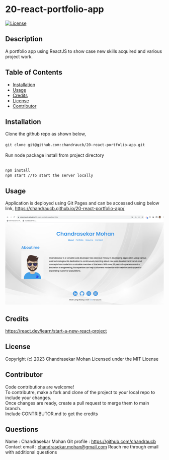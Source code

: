# 20-react-portfolio-app
[![License](https://img.shields.io/badge/License-MIT-yellow.svg)](http://choosealicense.com/licenses/mit/)

## Description
A portfolio app using ReactJS to show case new skills acquired and various project work.

## Table of Contents
 - [Installation](#installation)
 - [Usage](#usage)
 - [Credits](#credits)
 - [License](#license)
 - [Contributor](#contributor)

## Installation
Clone the github repo as shown below, <br/><br/> ``` git clone git@github.com:chandraucb/20-react-portfolio-app.git ``` <br/><br/> Run node package install from project directory <br/><br/> 
``` 
npm install 
npm start //To start the server locally
```

## Usage
Application is deployed using Git Pages and can be accessed using below link, https://chandraucb.github.io/20-react-portfolio-app/


![screenshot](./src/assets/images/screenshot.png)

## Credits
https://react.dev/learn/start-a-new-react-project


## License
Copyright (c) 2023 Chandrasekar Mohan
Licensed under the MIT License




## Contributor
Code contributions are welcome! <br> To contributre, make a fork and clone of the project to your local repo to include your changes. <br> Once changes are ready, create a pull request to merge them to main branch. <br> Include CONTRIBUTOR.md to get the credits



## Questions 
  Name : Chandrasekar Mohan 
  Git profile : https://github.com/chandraucb 
  Contact email : chandrasekar.mohan@gmail.com 
  Reach me through email with additional questions

